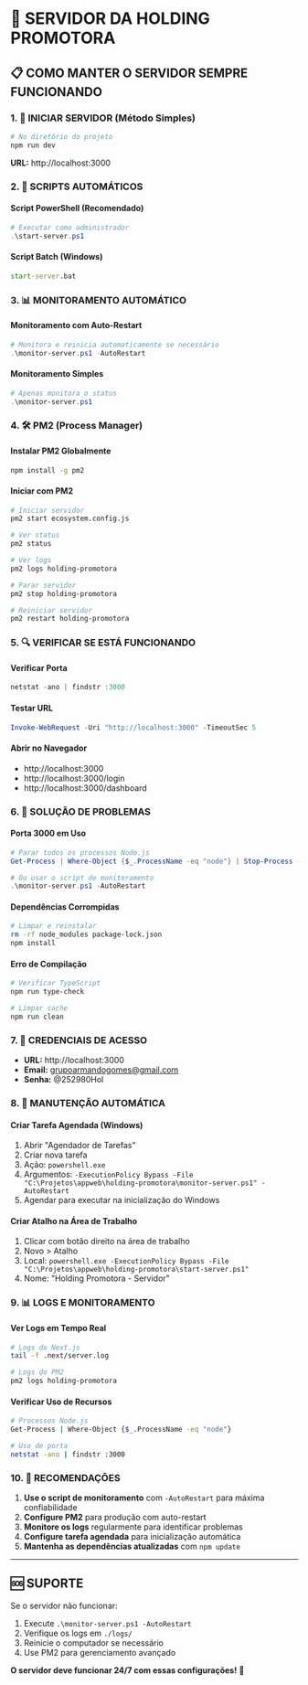 # 🚀 SERVIDOR DA HOLDING PROMOTORA

## 📋 **COMO MANTER O SERVIDOR SEMPRE FUNCIONANDO**

### **1. 🎯 INICIAR SERVIDOR (Método Simples)**

```bash
# No diretório do projeto
npm run dev
```

**URL:** http://localhost:3000

### **2. 🔧 SCRIPTS AUTOMÁTICOS**

#### **Script PowerShell (Recomendado)**
```powershell
# Executar como administrador
.\start-server.ps1
```

#### **Script Batch (Windows)**
```cmd
start-server.bat
```

### **3. 📊 MONITORAMENTO AUTOMÁTICO**

#### **Monitoramento com Auto-Restart**
```powershell
# Monitora e reinicia automaticamente se necessário
.\monitor-server.ps1 -AutoRestart
```

#### **Monitoramento Simples**
```powershell
# Apenas monitora o status
.\monitor-server.ps1
```

### **4. 🛠️ PM2 (Process Manager)**

#### **Instalar PM2 Globalmente**
```bash
npm install -g pm2
```

#### **Iniciar com PM2**
```bash
# Iniciar servidor
pm2 start ecosystem.config.js

# Ver status
pm2 status

# Ver logs
pm2 logs holding-promotora

# Parar servidor
pm2 stop holding-promotora

# Reiniciar servidor
pm2 restart holding-promotora
```

### **5. 🔍 VERIFICAR SE ESTÁ FUNCIONANDO**

#### **Verificar Porta**
```powershell
netstat -ano | findstr :3000
```

#### **Testar URL**
```powershell
Invoke-WebRequest -Uri "http://localhost:3000" -TimeoutSec 5
```

#### **Abrir no Navegador**
- http://localhost:3000
- http://localhost:3000/login
- http://localhost:3000/dashboard

### **6. 🚨 SOLUÇÃO DE PROBLEMAS**

#### **Porta 3000 em Uso**
```powershell
# Parar todos os processos Node.js
Get-Process | Where-Object {$_.ProcessName -eq "node"} | Stop-Process -Force

# Ou usar o script de monitoramento
.\monitor-server.ps1 -AutoRestart
```

#### **Dependências Corrompidas**
```bash
# Limpar e reinstalar
rm -rf node_modules package-lock.json
npm install
```

#### **Erro de Compilação**
```bash
# Verificar TypeScript
npm run type-check

# Limpar cache
npm run clean
```

### **7. 📱 CREDENCIAIS DE ACESSO**

- **URL:** http://localhost:3000
- **Email:** grupoarmandogomes@gmail.com
- **Senha:** @252980Hol

### **8. 🔄 MANUTENÇÃO AUTOMÁTICA**

#### **Criar Tarefa Agendada (Windows)**
1. Abrir "Agendador de Tarefas"
2. Criar nova tarefa
3. Ação: `powershell.exe`
4. Argumentos: `-ExecutionPolicy Bypass -File "C:\Projetos\appweb\holding-promotora\monitor-server.ps1" -AutoRestart`
5. Agendar para executar na inicialização do Windows

#### **Criar Atalho na Área de Trabalho**
1. Clicar com botão direito na área de trabalho
2. Novo > Atalho
3. Local: `powershell.exe -ExecutionPolicy Bypass -File "C:\Projetos\appweb\holding-promotora\start-server.ps1"`
4. Nome: "Holding Promotora - Servidor"

### **9. 📊 LOGS E MONITORAMENTO**

#### **Ver Logs em Tempo Real**
```bash
# Logs do Next.js
tail -f .next/server.log

# Logs do PM2
pm2 logs holding-promotora
```

#### **Verificar Uso de Recursos**
```bash
# Processos Node.js
Get-Process | Where-Object {$_.ProcessName -eq "node"}

# Uso de porta
netstat -ano | findstr :3000
```

### **10. 🎯 RECOMENDAÇÕES**

1. **Use o script de monitoramento** com `-AutoRestart` para máxima confiabilidade
2. **Configure PM2** para produção com auto-restart
3. **Monitore os logs** regularmente para identificar problemas
4. **Configure tarefa agendada** para inicialização automática
5. **Mantenha as dependências atualizadas** com `npm update`

---

## 🆘 **SUPORTE**

Se o servidor não funcionar:

1. Execute `.\monitor-server.ps1 -AutoRestart`
2. Verifique os logs em `./logs/`
3. Reinicie o computador se necessário
4. Use PM2 para gerenciamento avançado

**O servidor deve funcionar 24/7 com essas configurações!** 🚀
